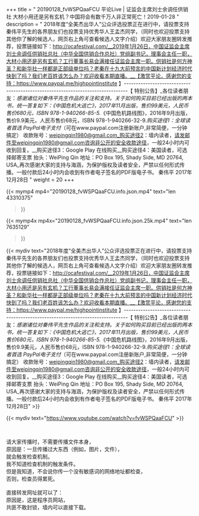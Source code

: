 +++
title = " 20190128_fvWSPQaaFCU 平论Live | 证监会主席刘士余调任供销社 大材小用还是另有玄机？中国将会有数千万人非正常死亡！2019-01-28 "
description = " 2018年度“全美杰出华人”公众评选投票正在进行中，请投票支持秦伟平先生的各界朋友们也投票支持优秀华人王孟杰同学，（同时也欢迎投票支持其他你了解的候选人，网页右上角可查看候选人文字介绍）欢迎大家朋友圈转发推荐，投票链接如下：http://ocafestival.com/__2019年1月26日，中国证监会主席刘士余调任供销社总社（中华全国供销合作总社）党组副书记，理事会主任一职，大材小用还是另有玄机？工行董事长易会满接任证监会主席一职。供销社是何方神圣？和新华社一样都是正部级单位吗？老秦在十九大前预言的中国新计划经济时代快到了吗？我们老百姓该怎么办？欢迎收看本期直播。__【激赏平论，感谢您的支持：https://www.paypal.me/highpointinstitute 】_-------------------------------------------------------------------------------_【 特别公告】_各位读者朋友：_感谢诸位对秦伟平先生作品的关注和支持。_关于如何购买目前已经出版的两本书，统一答复如下：_《中国危机大逃亡》，2017年11月出版，售价99美元，人民币售价680元，ISBN 978-1-940266-85-5._《中国危机路线图》，2016年9月出版，售价9.9美元，人民币售价68元，ISBN 978-1-940266-32-9._购买途径1：全球读者首选 PayPal电子支付_（可在www.paypal.com注册新账户,非常简便，一分钟搞定）     收款账号：weipingqin1980@gmail.com_购买途径2：墙内读者，请发邮件至weipingqin1980@gmail.com咨询非公开的安全收款途径，一般24小时内可收到回复。__购买途径3：Google Play 在线购买__购买途径4：美国读者，可选择邮寄支票     抬头：WeiPing Qin     地址：PO Box 195, Shady Side, MD 20764, USA_再次感谢大家的支持与海涵，为保护版权及读者安全，严禁以任何形式传播。一般付款后24小时内会收到有作者电子签名的PDF版电子书。     秦伟平     2017年12月28日 "
weight = 20
+++

{{< mymp4 mp4="20190128_fvWSPQaaFCU.info.json.mp4" 
text="len 43310375"
>}}

{{< mymp4x  mp4x="20190128_fvWSPQaaFCU.info.json.25k.mp4"
text="len 7635129"
>}}


{{< mydiv text="2018年度“全美杰出华人”公众评选投票正在进行中，请投票支持秦伟平先生的各界朋友们也投票支持优秀华人王孟杰同学，（同时也欢迎投票支持其他你了解的候选人，网页右上角可查看候选人文字介绍）欢迎大家朋友圈转发推荐，投票链接如下：http://ocafestival.com/__2019年1月26日，中国证监会主席刘士余调任供销社总社（中华全国供销合作总社）党组副书记，理事会主任一职，大材小用还是另有玄机？工行董事长易会满接任证监会主席一职。供销社是何方神圣？和新华社一样都是正部级单位吗？老秦在十九大前预言的中国新计划经济时代快到了吗？我们老百姓该怎么办？欢迎收看本期直播。__【激赏平论，感谢您的支持：https://www.paypal.me/highpointinstitute 】_-------------------------------------------------------------------------------_【 特别公告】_各位读者朋友：_感谢诸位对秦伟平先生作品的关注和支持。_关于如何购买目前已经出版的两本书，统一答复如下：_《中国危机大逃亡》，2017年11月出版，售价99美元，人民币售价680元，ISBN 978-1-940266-85-5._《中国危机路线图》，2016年9月出版，售价9.9美元，人民币售价68元，ISBN 978-1-940266-32-9._购买途径1：全球读者首选 PayPal电子支付_（可在www.paypal.com注册新账户,非常简便，一分钟搞定）     收款账号：weipingqin1980@gmail.com_购买途径2：墙内读者，请发邮件至weipingqin1980@gmail.com咨询非公开的安全收款途径，一般24小时内可收到回复。__购买途径3：Google Play 在线购买__购买途径4：美国读者，可选择邮寄支票     抬头：WeiPing Qin     地址：PO Box 195, Shady Side, MD 20764, USA_再次感谢大家的支持与海涵，为保护版权及读者安全，严禁以任何形式传播。一般付款后24小时内会收到有作者电子签名的PDF版电子书。     秦伟平     2017年12月28日" >}}
<br>

{{< mydiv text="https://www.youtube.com/watch?v=fvWSPQaaFCU" >}}


<br>

请大家传播时，不需要传播文件本身，<br>
原因是：一旦传播过大东西（例如，图片，文件），<br>
就会触发检查机制。<br>
我不知道检查机制的触发条件。<br>
但是我知道，不会说你传一个没有敏感词的网络地址都检查，<br>
否则，检查员得累死。<br><br>
直接转发网址就可以了：<br>
原因是，这是程序员网站，<br>
共匪不敢封锁，墙内可以直接下载。


